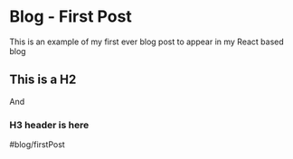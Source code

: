# Blog - First Post
This is an example of my first ever blog post to appear in my React based blog

## This is a H2

And

### H3 header is here

#blog/firstPost